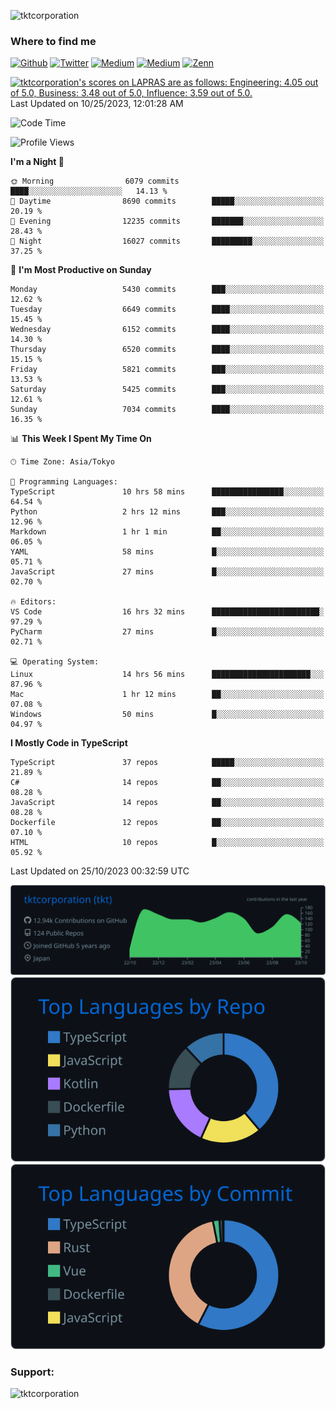 <p align="left"> <img src="https://komarev.com/ghpvc/?username=tktcorporation&label=Profile%20views&color=0e75b6&style=flat" alt="tktcorporation" /> </p>

<h3>Where to find me</h3>
<p>
<a href="https://github.com/tktcorporation" target="_blank"><img alt="Github" src="https://img.shields.io/badge/GitHub-%2312100E.svg?&style=for-the-badge&logo=Github&logoColor=white" /></a>
<a href="https://twitter.com/tktcorporation" target="_blank"><img alt="Twitter" src="https://img.shields.io/badge/twitter-%231DA1F2.svg?&style=for-the-badge&logo=twitter&logoColor=white" /></a>
<a href="https://www.linkedin.com/in/tktcorporation" target="_blank"><img alt="Medium" src="https://img.shields.io/badge/linkdin-0a66c2.svg?&style=for-the-badge&logo=linkedin&logoColor=white" /></a>
<a href="https://qiita.com/tktcorporation" target="_blank"><img alt="Medium" src="https://img.shields.io/badge/qiita-55C500.svg?&style=for-the-badge&logo=qiita&logoColor=white" /></a>
<a href="https://zenn.dev/tktcorporation" target="_blank"><img alt="Zenn" src="https://img.shields.io/badge/Zenn-3EA8FF.svg?&style=for-the-badge&logo=Zenn&logoColor=white" /></a>
</p>

<!--START_SECTION:lapras-card-->
<p ><a href="https://lapras.com/public/tktcorporation" target="_blank" rel="noopener noreferrer"><img alt="tktcorporation's scores on LAPRAS are as follows: Engineering: 4.05 out of 5.0, Business: 3.48 out of 5.0, Influence: 3.59 out of 5.0." src="https://lapras-card-generator.vercel.app/api/svg?e=4.05&b=3.48&i=3.59&b1=%23232323&b2=%236d6d6d&i1=%23212121&i2=%23818181&l=en" width="300" ></a>  
Last Updated on 10/25/2023, 12:01:28 AM</p>
<!--END_SECTION:lapras-card-->
  
<!--START_SECTION:waka-->
![Code Time](http://img.shields.io/badge/Code%20Time-1%2C197%20hrs%2043%20mins-blue)

![Profile Views](http://img.shields.io/badge/Profile%20Views-17-blue)

**I'm a Night 🦉** 

```text
🌞 Morning                6079 commits        ████░░░░░░░░░░░░░░░░░░░░░   14.13 % 
🌆 Daytime                8690 commits        █████░░░░░░░░░░░░░░░░░░░░   20.19 % 
🌃 Evening                12235 commits       ███████░░░░░░░░░░░░░░░░░░   28.43 % 
🌙 Night                  16027 commits       █████████░░░░░░░░░░░░░░░░   37.25 % 
```
📅 **I'm Most Productive on Sunday** 

```text
Monday                   5430 commits        ███░░░░░░░░░░░░░░░░░░░░░░   12.62 % 
Tuesday                  6649 commits        ████░░░░░░░░░░░░░░░░░░░░░   15.45 % 
Wednesday                6152 commits        ████░░░░░░░░░░░░░░░░░░░░░   14.30 % 
Thursday                 6520 commits        ████░░░░░░░░░░░░░░░░░░░░░   15.15 % 
Friday                   5821 commits        ███░░░░░░░░░░░░░░░░░░░░░░   13.53 % 
Saturday                 5425 commits        ███░░░░░░░░░░░░░░░░░░░░░░   12.61 % 
Sunday                   7034 commits        ████░░░░░░░░░░░░░░░░░░░░░   16.35 % 
```


📊 **This Week I Spent My Time On** 

```text
🕑︎ Time Zone: Asia/Tokyo

💬 Programming Languages: 
TypeScript               10 hrs 58 mins      ████████████████░░░░░░░░░   64.54 % 
Python                   2 hrs 12 mins       ███░░░░░░░░░░░░░░░░░░░░░░   12.96 % 
Markdown                 1 hr 1 min          ██░░░░░░░░░░░░░░░░░░░░░░░   06.05 % 
YAML                     58 mins             █░░░░░░░░░░░░░░░░░░░░░░░░   05.71 % 
JavaScript               27 mins             █░░░░░░░░░░░░░░░░░░░░░░░░   02.70 % 

🔥 Editors: 
VS Code                  16 hrs 32 mins      ████████████████████████░   97.29 % 
PyCharm                  27 mins             █░░░░░░░░░░░░░░░░░░░░░░░░   02.71 % 

💻 Operating System: 
Linux                    14 hrs 56 mins      ██████████████████████░░░   87.96 % 
Mac                      1 hr 12 mins        ██░░░░░░░░░░░░░░░░░░░░░░░   07.08 % 
Windows                  50 mins             █░░░░░░░░░░░░░░░░░░░░░░░░   04.97 % 
```

**I Mostly Code in TypeScript** 

```text
TypeScript               37 repos            █████░░░░░░░░░░░░░░░░░░░░   21.89 % 
C#                       14 repos            ██░░░░░░░░░░░░░░░░░░░░░░░   08.28 % 
JavaScript               14 repos            ██░░░░░░░░░░░░░░░░░░░░░░░   08.28 % 
Dockerfile               12 repos            ██░░░░░░░░░░░░░░░░░░░░░░░   07.10 % 
HTML                     10 repos            █░░░░░░░░░░░░░░░░░░░░░░░░   05.92 % 
```




 Last Updated on 25/10/2023 00:32:59 UTC
<!--END_SECTION:waka-->

[![](https://raw.githubusercontent.com/tktcorporation/tktcorporation/master/profile-summary-card-output/github_dark/0-profile-details.svg)](https://github.com/vn7n24fzkq/github-profile-summary-cards)
[![](https://raw.githubusercontent.com/tktcorporation/tktcorporation/master/profile-summary-card-output/github_dark/1-repos-per-language.svg)](https://github.com/vn7n24fzkq/github-profile-summary-cards) [![](https://raw.githubusercontent.com/tktcorporation/tktcorporation/master/profile-summary-card-output/github_dark/2-most-commit-language.svg)](https://github.com/vn7n24fzkq/github-profile-summary-cards)

<h3 align="left">Support:</h3>
<p><a href="https://www.buymeacoffee.com/tktcorporation"> <img align="left" src="https://cdn.buymeacoffee.com/buttons/v2/default-yellow.png" height="50" width="210" alt="tktcorporation" /></a></p><br><br>
